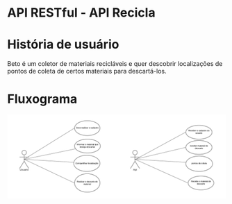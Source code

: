 # API RESTful - API Recicla

# História de usuário

Beto é um coletor de materiais recicláveis e quer descobrir localizações de pontos de coleta de certos materiais para descartá-los. 

# Fluxograma

<img align="center" alt="fluxograma" src="fluxograma.png"/>
